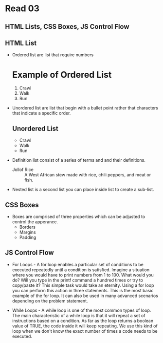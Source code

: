 # Read 03 #
## HTML Lists, CSS Boxes, JS Control Flow ##

## HTML List ##

 * Ordered list are list that require numbers

    <h1>Example of Ordered List</h1>
            <ol>
                <li>Crawl</li>
                <li>Walk</li>
                <li>Run</li>
            </ol>

* Unordered list are list that begin with a bullet point rather that characters that indicate a specific order.
   
    <h2>Unordered List</h2>
        <ul>
            <li>Crawl</li>
            <li>Walk</li>
            <li>Run</li>
        </ul>
    

* Definition list consist of a series of terms and and their definitions.

    <dl>
        <dt>Jollof Rice</dt>
        <dd>A West African stew made with rice, chili peppers, and meat or fish.</dt>
    </dl>

* Nested list is a second list you can place inside list to create a sub-list.


## CSS Boxes ##

* Boxes are comprised of three properties which can be adjusted to control the apperance.
    - Borders
    - Margins
    - Padding

  
## JS Control Flow ##
  
* For Loops - A for loop enables a particular set of conditions to be executed repeatedly until a condition is satisfied. Imagine a situation where you would have to print numbers from 1 to 100. What would you do? Will you type in the printf command a hundred times or try to copy/paste it? This simple task would take an eternity. Using a for loop you can perform this action in three statements. This is the most basic example of the for loop. It can also be used in many advanced scenarios depending on the problem statement.

* While Loops - A while loop is one of the most common types of loop. The main characteristic of a while loop is that it will repeat a set of instructions based on a condition. As far as the loop returns a boolean value of TRUE, the code inside it will keep repeating. We use this kind of loop when we don't know the exact number of times a code needs to be executed.
  
 
